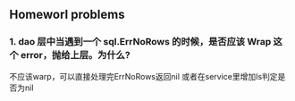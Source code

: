## Homeworl problems
### 1. dao 层中当遇到一个 sql.ErrNoRows 的时候，是否应该 Wrap 这个 error，抛给上层。为什么?
不应该warp，可以直接处理完ErrNoRows返回nil 或者在service里增加Is判定是否为nil






